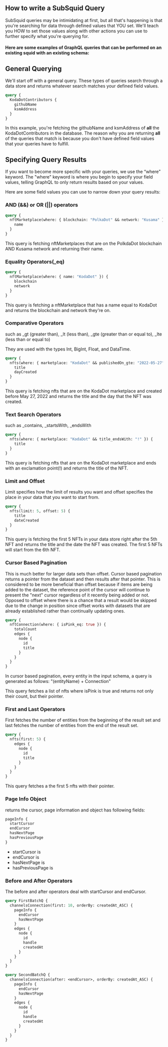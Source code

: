 ## How to write a SubSquid Query


SubSquid queries may be intimidating at first, but all that's happening is that you're searching for data through defined values that YOU set. We'll teach you HOW to set those values along with other actions you can use to further specify what you're querying for.

#### Here are some examples of GraphQL queries that can be performed on an existing squid with an existing schema:

## General Querying

We'll start off with a general query. These types of queries search through a data store and returns whatever search matches your defined field values. 
```graphql
query {
  KodaDotContributors {
    githubName
    ksmAddress
  }
}
```
In this example, you're fetching the githubName and ksmAddress of **all** the KodaDotContributors in the database. The reason why you are returning **all** of the queries that match is because you don't have defined field values that your queries have to fulfill.

## Specifying Query Results

If you want to become more specific with your queries, we use the “where” keyword. The "where" keyword is where you begin to specify your field values, telling GraphQL to only return results based on your values.

Here are some field values you can use to narrow down your query results:

### AND (&&) or OR (||) operators

```graphql
query {
  nftMarketplace(where: { blockchain: "PolkaDot" && network: "Kusama" }) {
    name
  }
}
```
This query is fetching nftMarketplaces that are on the PolkdaDot blockchain AND Kusama network and returning their name.

### Equality Operators(_eq)

```graphql
query {
  nftMarketplace(where: { name: "KodaDot" }) {
    blockchain
    network
  }
}
```

This query is fetching a nftMarketplace that has a name equal to KodaDot and returns the blockchain and network they're on.


### Comparative Operators 
such as _gt (greater than), _lt (less than), _gte (greater than or equal to), _lte (less than or equal to) 

They are used with the types Int, BigInt, Float, and DataTime.

```graphql
query {
  nfts(where: { marketplace: "KodaDot" && publishedOn_gte: "2022-05-27" }) {
    title
    dayCreated
  }
}
```
This query is fetching nfts that are on the KodaDot marketplace and created before May 27, 2022 and returns the title and the day that the NFT was created.

### Text Search Operators
such as _contains, _startsWith, _endsWith

```graphql
query {
  nfts(where: { marketplace: "KodaDot" && title_endsWith: "!" }) {
    title
  }
}
```

This query is fetching nfts that are on the KodaDot marketplace and ends with an exclamation point(!) and returns the title of the NFT.

### Limit and Offset

Limit specifies how the limit of results you want and offset specifies the place in your data that you want to start from. 

```graphql
query {
  nfts(limit: 5, offset: 5) {
    title
    dateCreated
  }
}
```

This query is fetching the first 5 NFTs in your data store right after the 5th NFT and returns the title and the date the NFT was created. The first 5 NFTs will start from the 6th NFT.

### Cursor Based Pagination

This is much better for larger data sets than offset. Cursor based pagination returns a pointer from the dataset and then results after that pointer. This is considered to be more beneficial than offset because if items are being added to the dataset, the reference point of the cursor will continue to present the "next" cursor regardless of it recently being added or not. Opposed to offset where there is a chance that a result would be skipped due to the change in position since offset works with datasets that are already established rather than continually updating ones.

```graphql
query {
  nftConnection(where: { isPink_eq: true }) {
    totalCount
    edges {
      node {
        id
        title
      }
    }
  }
}
```
In cursor based pagination, every entity in the input schema, a query is generated as follows:
"(entityName) + Connection"

This query fetches a list of nfts where isPink is true and returns not only their count, but their pointer.

### First and Last Operators

First fetches the number of entities from the beginning of the result set and last fetches the number of entities from the end of the result set.

```graphql
query {
  nfts(first: 5) {
    edges {
      node {
        id
        title
      }
    }
  }
}
```

This query fetches a the first 5 nfts with their pointer.

### Page Info Object
returns the cursor, page information and object has following fields:

```graphql
pageInfo {
  startCursor
  endCursor
  hasNextPage
  hasPreviousPage
}
```

- startCursor is 
- endCursor is
- hasNextPage is 
- hasPreviousPage is 

### Before and After Operators

The before and after operators deal with startCursor and endCursor.

```graphql
query FirstBatchQ {
  channelsConnection(first: 10, orderBy: createdAt_ASC) {
    pageInfo {
      endCursor
      hasNextPage
    }
    edges {
      node {
        id
        handle
        createdAt
      }
    }
  }
}

query SecondBatchQ {
  channelsConnection(after: <endCursor>, orderBy: createdAt_ASC) {
    pageInfo {
      endCursor
      hasNextPage
    }
    edges {
      node {
        id
        handle
        createdAt
      }
    }
  }
}
```



